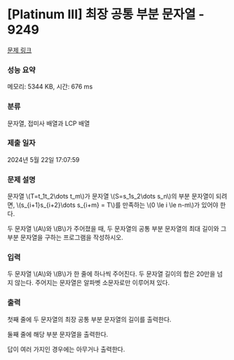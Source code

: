 # [Platinum III] 최장 공통 부분 문자열 - 9249 

[문제 링크](https://www.acmicpc.net/problem/9249) 

### 성능 요약

메모리: 5344 KB, 시간: 676 ms

### 분류

문자열, 접미사 배열과 LCP 배열

### 제출 일자

2024년 5월 22일 17:07:59

### 문제 설명

<p>문자열 \(T=t_1t_2\dots t_m\)가 문자열 \(S=s_1s_2\dots s_n\)의 부분 문자열이 되려면, \(s_{i+1}s_{i+2}\dots s_{i+m} = T\)를 만족하는 \(0 \le i \le n-m\)가 있어야 한다.</p>

<p>두 문자열 \(A\)와 \(B\)가 주어졌을 때, 두 문자열의 공통 부분 문자열의 최대 길이와 그 부분 문자열을 구하는 프로그램을 작성하시오.</p>

### 입력 

 <p>두 문자열 \(A\)와 \(B\)가 한 줄에 하나씩 주어진다. 두 문자열 길이의 합은 20만을 넘지 않는다. 주어지는 문자열은 알파벳 소문자로만 이루어져 있다.</p>

### 출력 

 <p>첫째 줄에 두 문자열의 최장 공통 부분 문자열의 길이를 출력한다.</p>

<p>둘째 줄에 해당 부분 문자열을 출력한다.</p>

<p>답이 여러 가지인 경우에는 아무거나 출력한다.</p>

